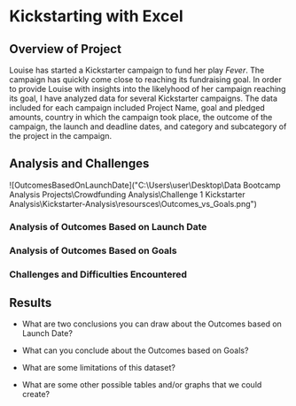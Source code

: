 # Kickstarting with Excel

## Overview of Project

Louise has started a Kickstarter campaign to fund her play *Fever*.  The campaign has quickly come close to reaching its fundraising goal. In order to provide Louise with insights into the likelyhood of her campaign reaching its goal, I have analyzed data for several Kickstarter campaigns.  The data included for each campaign included Project Name, goal and pledged amounts, country in which the campaign took place, the outcome of the campaign, the launch and deadline dates, and category and subcategory of the project in the campaign.  

## Analysis and Challenges

![OutcomesBasedOnLaunchDate]("C:\Users\user\Desktop\Data Bootcamp Analysis Projects\Crowdfunding Analysis\Challenge 1 Kickstarter Analysis\Kickstarter-Analysis\resoursces\Outcomes_vs_Goals.png")

### Analysis of Outcomes Based on Launch Date

### Analysis of Outcomes Based on Goals

### Challenges and Difficulties Encountered

## Results

- What are two conclusions you can draw about the Outcomes based on Launch Date?

- What can you conclude about the Outcomes based on Goals?

- What are some limitations of this dataset?

- What are some other possible tables and/or graphs that we could create?
